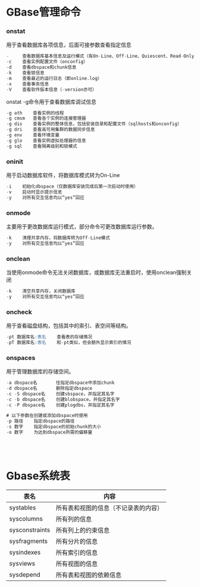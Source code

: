 # GBase管理命令
### onstat
用于查看数据库各项信息，后面可接参数查看指定信息
```sql
-     查看数据库基本信息及运行模式（有On-Line、Off-Line、Quiescent、Read-Only、Recovery等模式）
-c    查看实例配置文件（onconfig）
-d    查看dbspace和chunk信息
-k    查看锁信息
-m    查看最近的运行日志（即online.log）
-x    查看事务信息
-V    查看软件版本信息（-version亦可）
```

onstat -g命令用于查看数据库调试信息
```sql
-g ath    查看实例的线程
-g cmsm   查看各个实例的连接管理器
-g dis    查看实例的整体信息，包括安装目录和配置文件（sqlhosts和onconfig）
-g dri    查看高可用集群的数据同步信息
-g env    查看环境变量
-g glo    查看实例虚拟处理器的信息
-g sql    查看隔离级别和锁模式
```
### oninit
用于启动数据库软件，将数据库模式转为On-Line
```sql
-i    初始化dbspace（仅数据库安装完成后第一次启动时使用）
-v    启动时显示提示信息 
-y    对所有交互信息均以“yes”回应
```
### onmode
主要用于更改数据库运行模式，部分命令可更改数据库运行参数。
```sql
-k    清理共享内存，将数据库转为Off-Line模式
-y    对所有交互信息均以“yes”回应
```
### onclean
当使用onmode命令无法关闭数据库，或数据库无法重启时，使用onclean强制关闭
```sql
-k    清空共享内存，关闭数据库
-y    对所有交互信息均以“yes”回应
```
### oncheck
用于查看磁盘结构，包括其中的索引、表空间等结构。
```sql
-pt 数据库名:表名    查看表的存储情况
-pT 数据库名:表名    和-pt类似，但会额外显示索引的情况
```
### onspaces
用于管理数据库的存储空间。
```sql
-a dbspace名       往指定dbspace中添加chunk
-d dbspace名       删除指定dbspace
-c -S dbspace名    创建sbspace，并指定其名字
-c -b dbspace名    创建blobspace，并指定其名字
-c -P dbspace名    创建plogdbs，并指定其名字

# 以下参数在创建或添加dbspace时使用
-p 路径    指定dbspace的路径
-s 数字    指定dbspace的初始chunk的大小
-o 数字    为达到dbspace所需的偏移量
```
<br/><br/>


# Gbase系统表
| 表名 | 内容 |
| ---  | --- |
| systables | 所有表和视图的信息（不记录表的内容） |
| syscolumns | 所有列的信息 |
| sysconstraints | 所有列上的约束信息 |
| sysfragments | 所有分片的信息 |
| sysindexes | 所有索引的信息 |
| sysviews | 所有视图的信息 |
| sysdepend | 所有表和视图的依赖信息 |
